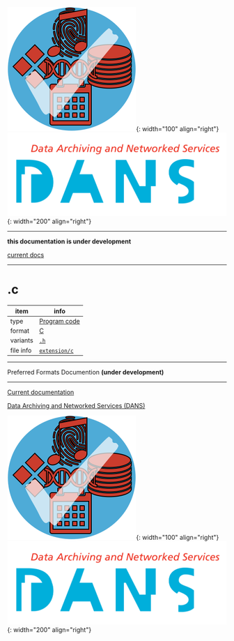 ![img](../images/formats.png){: width="100" align="right"}
![img](../images/DANS.png){: width="200" align="right"}

---

**this documentation is under development**

[current docs]({{preferredFormats}})

---



# .c

item | info
--- | ---
type | [Program code](../dataTypes/programCode.md)
format | [C](../fileFormats/c.md)
variants | [`.h`](../extensions/h.md)
file info | [`extension/c`]({{fileinfo}}/c)




---

Preferred Formats Documention **(under development)**

---

[Current documentation]({{preferredFormats}})

[Data Archiving and Networked Services (DANS)]({{dans}})

![img](../images/formats.png){: width="100" align="right"}
![img](../images/DANS.png){: width="200" align="right"}
